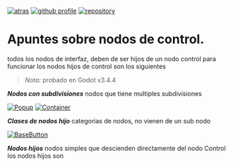 
[![atras](https://img.shields.io/badge/-Atras-red)](../README.md)
[![github profile](https://img.shields.io/badge/-github_profile-black)](https://github.com/Saul11235)
[![repository](https://img.shields.io/badge/-repository-blue)](https://github.com/Saul11235/PracticaControlGodot)

# Apuntes sobre nodos de control.

todos los nodos de interfaz, deben de ser hijos de un nodo control para funcionar
los nodos hijos de control son los siguientes

> *Nota:* probado en Godot v3.4.4

***Nodos con subdivisiones*** nodos que tiene multiples subdivisiones

[![Popup](https://img.shields.io/badge/-Popup-green)](Popup.md)
[![Container](https://img.shields.io/badge/-Container-green)](Container.md)

***Clases de nodos hijo*** categorias de nodos, no vienen de un sub nodo

[![BaseButton](https://img.shields.io/badge/-BaseButton-black)](BaseButton.md)


***Nodos hijos*** nodos simples que descienden directamente del nodo Control
los nodos hijos son



